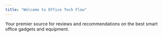 ```yaml
---
title: "Welcome to Office Tech Flow"
---
```

Your premier source for reviews and recommendations on the best smart office gadgets and equipment.
